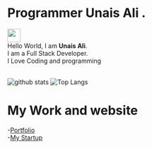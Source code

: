 # Programmer Unais Ali .
<img src="https://raw.githubusercontent.com/ProgrammerGauCancel/changesrav/programmergaurav/master/images/hello.gif" width="30"> <br />Hello World, I am <strong>Unais Ali</strong>.<br />
I am a Full Stack Developer.<br/>
I Love Coding and  programming
<br/>
<br/>

![github stats](https://github-retadme-stats.vercel.app/api?username=unaisshazan&show_icons=true&title_color=fff&theme=radical&hide=prs)
![Top Langs](https://github-readme-stats.vercel.app/api/top-langs/?username=unaisshazan&layout=compact&theme=radical)

# My Work and website
-[Portfolio](http://www.unaisali.com)
<br />
-[My Startup](https://www.utech-edu.com)
<br />
